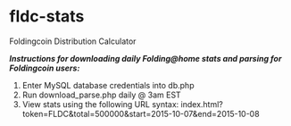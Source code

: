 # fldc-stats
Foldingcoin Distribution Calculator

___Instructions for downloading daily Folding@home stats and parsing for Foldingcoin users:___

1.  Enter MySQL database credentials into db.php
2.  Run download_parse.php daily @ 3am EST
3.  View stats using the following URL syntax:  index.html?token=FLDC&total=500000&start=2015-10-07&end=2015-10-08
